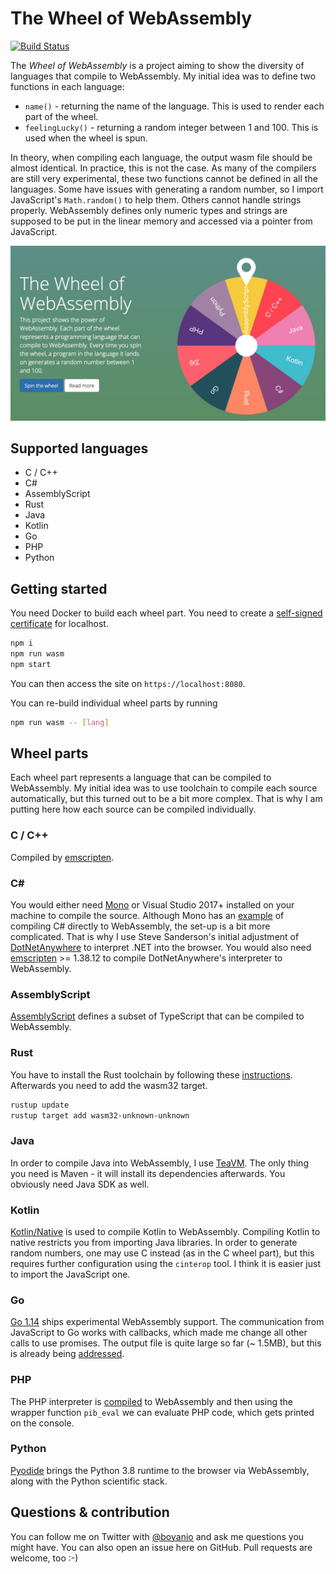 # The Wheel of WebAssembly

[![Build Status](https://travis-ci.org/boyanio/wasm-wheel.svg?branch=master)](https://travis-ci.org/boyanio/wasm-wheel)

The _Wheel of WebAssembly_ is a project aiming to show the diversity of languages that compile to WebAssembly. My initial idea was to define two functions in each language:

- `name()` - returning the name of the language. This is used to render each part of the wheel.
- `feelingLucky()` - returning a random integer between 1 and 100. This is used when the wheel is spun.

In theory, when compiling each language, the output wasm file should be almost identical. In practice, this is not the case. As many of the compilers are still very experimental, these two functions cannot be defined in all the languages. Some have issues with generating a random number, so I import JavaScript's `Math.random()` to help them. Others cannot handle strings properly. WebAssembly defines only numeric types and strings are supposed to be put in the linear memory and accessed via a pointer from JavaScript.

![Wheel of WebAssembly screenShot](/assets/wasm-wheel-screenshot.jpg)

## Supported languages

- C / C++
- C#
- AssemblyScript
- Rust
- Java
- Kotlin
- Go
- PHP
- Python

## Getting started

You need Docker to build each wheel part. You need to create a [self-signed certificate](https://gist.github.com/elklein96/a15090f35a41e16bdc8574a7fb81e119) for localhost.

```bash
npm i
npm run wasm
npm start
```

You can then access the site on `https://localhost:8080`.

You can re-build individual wheel parts by running

```bash
npm run wasm -- [lang]
```

## Wheel parts

Each wheel part represents a language that can be compiled to WebAssembly. My initial idea was to use toolchain to compile each source automatically, but this turned out to be a bit more complex. That is why I am putting here how each source can be compiled individually.

### C / C++

Compiled by [emscripten](https://emscripten.org).

### C#

You would either need [Mono](http://www.mono-project.com/docs/) or Visual Studio 2017+ installed on your machine to compile the source. Although Mono has an [example](http://www.mono-project.com/news/2017/08/09/hello-webassembly/) of compiling C# directly to WebAssembly, the set-up is a bit more complicated. That is why I use Steve Sanderson's initial adjustment of [DotNetAnywhere](https://github.com/boyanio/DotNetAnywhere) to interpret .NET into the browser. You would also need [emscripten](https://kripken.github.io/emscripten-site/docs/getting_started/downloads.html) >= 1.38.12 to compile DotNetAnywhere's interpreter to WebAssembly.

### AssemblyScript

[AssemblyScript](https://www.npmjs.com/package/assemblyscript) defines a subset of TypeScript that can be compiled to WebAssembly.

### Rust

You have to install the Rust toolchain by following these [instructions](https://www.rust-lang.org/en-US/install.html). Afterwards you need to add the wasm32 target.

```bash
rustup update
rustup target add wasm32-unknown-unknown
```

### Java

In order to compile Java into WebAssembly, I use [TeaVM](http://teavm.org/). The only thing you need is Maven - it will install its dependencies afterwards. You obviously need Java SDK as well.

### Kotlin

[Kotlin/Native](https://github.com/JetBrains/kotlin-native/) is used to compile Kotlin to WebAssembly. Compiling Kotlin to native restricts you from importing Java libraries. In order to generate random numbers, one may use C instead (as in the C wheel part), but this requires further configuration using the `cinterop` tool. I think it is easier just to import the JavaScript one.

### Go

[Go 1.14](https://tip.golang.org/doc/go1.14) ships experimental WebAssembly support. The communication from JavaScript to Go works with callbacks, which made me change all other calls to use promises. The output file is quite large so far (~ 1.5MB), but this is already being [addressed](https://github.com/golang/go/issues/6853).

### PHP

The PHP interpreter is [compiled](https://github.com/oraoto/pib/) to WebAssembly and then using the wrapper function `pib_eval` we can evaluate PHP code, which gets printed on the console.

### Python

[Pyodide](https://github.com/iodide-project/pyodide) brings the Python 3.8 runtime to the browser via WebAssembly, along with the Python scientific stack.

## Questions & contribution

You can follow me on Twitter with [@boyanio](https://twitter.com/boyanio) and ask me questions you might have. You can also open an issue here on GitHub. Pull requests are welcome, too :-)
